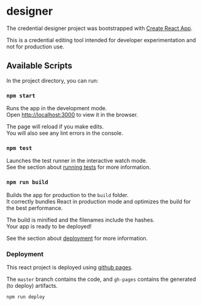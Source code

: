 # designer 

The credential designer project was bootstrapped with [Create React App](https://github.com/facebook/create-react-app).

This is a credential editing tool intended for developer experimentation and not for production use.

## Available Scripts

In the project directory, you can run:

### `npm start`

Runs the app in the development mode.<br />
Open [http://localhost:3000](http://localhost:3000) to view it in the browser.

The page will reload if you make edits.<br />
You will also see any lint errors in the console.

### `npm test`

Launches the test runner in the interactive watch mode.<br />
See the section about [running tests](https://facebook.github.io/create-react-app/docs/running-tests) for more information.

### `npm run build`

Builds the app for production to the `build` folder.<br />
It correctly bundles React in production mode and optimizes the build for the best performance.

The build is minified and the filenames include the hashes.<br />
Your app is ready to be deployed!

See the section about [deployment](https://facebook.github.io/create-react-app/docs/deployment) for more information.


### Deployment

This react project is deployed using [github pages](https://create-react-app.dev/docs/deployment/#github-pages).

The `master` branch contains the code, and `gh-pages` contains the generated (to deploy) artifacts.

```
npm run deploy
```

